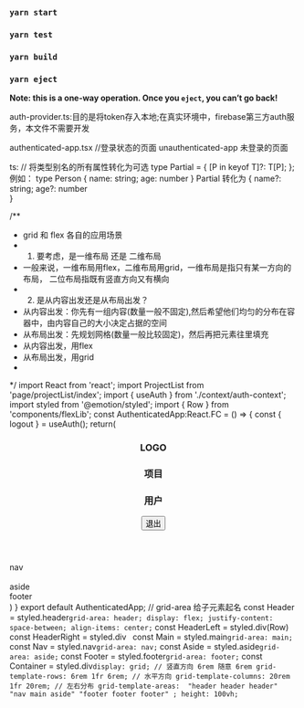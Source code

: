 
### `yarn start`


### `yarn test`


### `yarn build`



### `yarn eject`

**Note: this is a one-way operation. Once you `eject`, you can’t go back!**


auth-provider.ts:目的是将token存入本地;在真实环境中，firebase第三方auth服务，本文件不需要开发

authenticated-app.tsx //登录状态的页面
unauthenticated-app 未登录的页面


ts: 
// 将类型别名的所有属性转化为可选
type Partial<T> = {
    [P in keyof T]?: T[P];
};
例如： 
type Person {
    name: string;
    age: number
}
Partial<Person>
转化为
{
    name?: string;
    age?: number   
}


/**
 * grid 和 flex 各自的应用场景
 * 1. 要考虑，是一维布局 还是 二维布局
 * 一般来说，一维布局用flex，二维布局用grid，一维布局是指只有某一方向的布局， 二位布局指既有竖直方向又有横向
 * 2. 是从内容出发还是从布局出发？
 * 从内容出发：你先有一组内容(数量一般不固定),然后希望他们均匀的分布在容器中，由内容自己的大小决定占据的空间
 * 从布局出发：先规划网格(数量一般比较固定)，然后再把元素往里填充
 * 从内容出发，用flex
 * 从布局出发，用grid
 *
 */
 import React from 'react';
import ProjectList from 'page/projectList/index';
import { useAuth } from './context/auth-context';
import styled from '@emotion/styled';
import { Row } from 'components/flexLib';
const AuthenticatedApp:React.FC = () => {
    const { logout } = useAuth();
    return(
        <Container>
           <Header>
               <HeaderLeft gap={true}>
                   <h3>LOGO</h3>
                   <h3>项目</h3>
                   <h3>用户</h3>
               </HeaderLeft>
               <HeaderRight>
                    <button onClick={logout}>退出</button>
               </HeaderRight>
            </Header>
           <Nav>nav</Nav>
           <Main>
                <ProjectList></ProjectList>  
           </Main>
           <Aside>aside</Aside>
           <Footer>footer</Footer>
        </Container>
    )
}
export default AuthenticatedApp;
// grid-area 给子元素起名
const Header = styled.header`
    grid-area: header;
    display: flex;
    justify-content: space-between;
    align-items: center;
`
const HeaderLeft = styled.div(Row)
const HeaderRight = styled.div`
`
const Main = styled.main`grid-area: main;`
const Nav = styled.nav`grid-area: nav;`
const Aside = styled.aside`grid-area: aside;`
const Footer = styled.footer`grid-area: footer;`
const Container = styled.div`
  display: grid;
  // 竖直方向 6rem 随意 6rem
  grid-template-rows: 6rem 1fr 6rem;
  // 水平方向
  grid-template-columns: 20rem 1fr 20rem;
  // 左右分布
  grid-template-areas: 
    "header header header"
    "nav main aside"
    "footer footer footer"
  ;
  height: 100vh;
`
